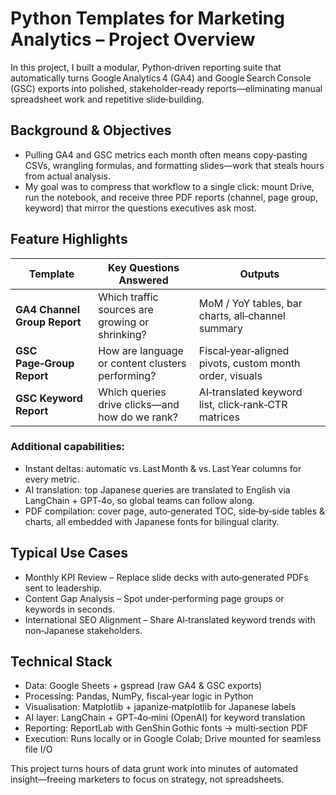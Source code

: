 # Python Templates for Marketing Analytics – Project Overview
In this project, I built a modular, Python‑driven reporting suite that automatically turns Google Analytics 4 (GA4) and Google Search Console (GSC) exports into polished, stakeholder‑ready reports—eliminating manual spreadsheet work and repetitive slide‑building.


## Background & Objectives
- Pulling GA4 and GSC metrics each month often means copy‑pasting CSVs, wrangling formulas, and formatting slides—work that steals hours from actual analysis.
- My goal was to compress that workflow to a single click: mount Drive, run the notebook, and receive three PDF reports (channel, page group, keyword) that mirror the questions executives ask most.

## Feature Highlights
| Template                     | Key Questions Answered                           | Outputs                                                 |
| ---------------------------- | ------------------------------------------------ | ------------------------------------------------------- |
| **GA4 Channel Group Report** | Which traffic sources are growing or shrinking?  | MoM / YoY tables, bar charts, all‑channel summary       |
| **GSC Page‑Group Report**    | How are language or content clusters performing? | Fiscal‑year‑aligned pivots, custom month order, visuals |
| **GSC Keyword Report**       | Which queries drive clicks—and how do we rank?   | AI‑translated keyword list, click‑rank‑CTR matrices     |

### Additional capabilities:
- Instant deltas: automatic vs. Last Month & vs. Last Year columns for every metric.
- AI translation: top Japanese queries are translated to English via LangChain + GPT‑4o, so global teams can follow along.
- PDF compilation: cover page, auto‑generated TOC, side‑by‑side tables & charts, all embedded with Japanese fonts for bilingual clarity.

## Typical Use Cases
- Monthly KPI Review – Replace slide decks with auto‑generated PDFs sent to leadership.
- Content Gap Analysis – Spot under‑performing page groups or keywords in seconds.
- International SEO Alignment – Share AI‑translated keyword trends with non‑Japanese stakeholders.

## Technical Stack
- Data: Google Sheets + gspread (raw GA4 & GSC exports)
- Processing: Pandas, NumPy, fiscal‑year logic in Python
- Visualisation: Matplotlib + japanize‑matplotlib for Japanese labels
- AI layer: LangChain + GPT‑4o‑mini (OpenAI) for keyword translation
- Reporting: ReportLab with GenShin Gothic fonts → multi‑section PDF
- Execution: Runs locally or in Google Colab; Drive mounted for seamless file I/O

This project turns hours of data grunt work into minutes of automated insight—freeing marketers to focus on strategy, not spreadsheets.
